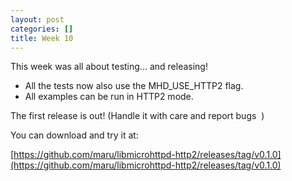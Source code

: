```yaml
---
layout: post
categories: []
title: Week 10
---
```


This week was all about testing... and releasing!
<span class="Emoji Emoji--forLinks" style="background-image:url('/img/sparkles.png')" title="Sparkles" aria-label="Emoji: Sparkles">&nbsp;</span>
<span class="Emoji Emoji--forLinks" style="background-image:url('/img/sparkles.png')" title="Sparkles" aria-label="Emoji: Sparkles">&nbsp;</span>
<span class="Emoji Emoji--forLinks" style="background-image:url('/img/sparkles.png')" title="Sparkles" aria-label="Emoji: Sparkles">&nbsp;</span>

  - All the tests now also use the MHD_USE_HTTP2 flag.
  - All examples can be run in HTTP2 mode.

The first release is out! (Handle it with care and report bugs <span class="Emoji Emoji--forLinks" style="background-image:url('/img/smile.png')" title="Smiling face with smiling eyes" aria-label="Emoji: Smiling face with smiling eyes">&nbsp;</span>)

You can download and try it at:

[https://github.com/maru/libmicrohttpd-http2/releases/tag/v0.1.0](https://github.com/maru/libmicrohttpd-http2/releases/tag/v0.1.0)
